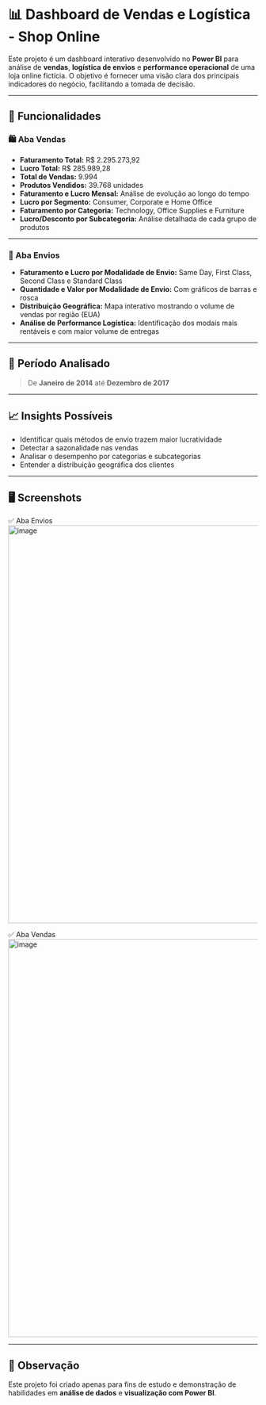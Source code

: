 # 📊 Dashboard de Vendas e Logística - Shop Online

Este projeto é um dashboard interativo desenvolvido no **Power BI** para análise de **vendas**, **logística de envios** e **performance operacional** de uma loja online fictícia. O objetivo é fornecer uma visão clara dos principais indicadores do negócio, facilitando a tomada de decisão.

---

## 🚀 Funcionalidades

### 🛍️ Aba Vendas

- **Faturamento Total:** R$ 2.295.273,92
- **Lucro Total:** R$ 285.989,28
- **Total de Vendas:** 9.994
- **Produtos Vendidos:** 39.768 unidades
- **Faturamento e Lucro Mensal:** Análise de evolução ao longo do tempo
- **Lucro por Segmento:** Consumer, Corporate e Home Office
- **Faturamento por Categoria:** Technology, Office Supplies e Furniture
- **Lucro/Desconto por Subcategoria:** Análise detalhada de cada grupo de produtos

---

### 🚚 Aba Envios

- **Faturamento e Lucro por Modalidade de Envio:** Same Day, First Class, Second Class e Standard Class
- **Quantidade e Valor por Modalidade de Envio:** Com gráficos de barras e rosca
- **Distribuição Geográfica:** Mapa interativo mostrando o volume de vendas por região (EUA)
- **Análise de Performance Logística:** Identificação dos modais mais rentáveis e com maior volume de entregas

---

## 📅 Período Analisado

> De **Janeiro de 2014** até **Dezembro de 2017**

---

## 📈 Insights Possíveis

- Identificar quais métodos de envio trazem maior lucratividade
- Detectar a sazonalidade nas vendas
- Analisar o desempenho por categorias e subcategorias
- Entender a distribuição geográfica dos clientes

---

## 🖥️ Screenshots

✅ Aba Envios
<img width="1427" height="803" alt="image" src="https://github.com/user-attachments/assets/79281277-32af-4b1f-9e66-fea367768175" />

✅ Aba Vendas
<img width="1426" height="803" alt="image" src="https://github.com/user-attachments/assets/795d4a8b-0dc8-43b8-bdf4-369b27928b4b" />

---

## 📌 Observação

Este projeto foi criado apenas para fins de estudo e demonstração de habilidades em **análise de dados** e **visualização com Power BI**.
